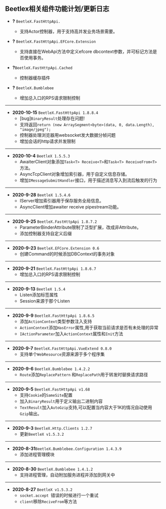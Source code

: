 ## Beetlex相关组件功能计划/更新日志
- **?** `BeetleX.FastHttpApi.`
    - 支持Actor控制器，用于支持高并发业务场景需要。

- **?** `BeetleX.FastHttpApi.EFCore.Extension`
    - 支持直接在WebApi方法中定义efcore dbcontext参数，并可标记方法是否使用事务。
- **?**`BeetleX.FastHttpApi.Cached`
    - 控制器缓存插件
- **?** `BeetleX.Bumblebee`
    - 增加总入口的RPS请求限制控制
---
- **2020-10-15** `BeetleX.FastHttpApi 1.8.8.4`
    - [bug]`BinaryResult`处理存在问题!
    - 支持返回`return (new ArraySegment<byte>(data, 0, data.Length), "image/jpeg");`
    - 控制器处理浏览器用websocket发大数据分帧问题
    - 增加会话的http请求并发限制
---
- **2020-10-4** `BeetleX 1.5.5.3`
    -  AwaiterClient对象添加`Task<T> Receive<T>`和`Task<T> ReceiveFrom<T>`方法。
    -  AsyncTcpClient对象增加索引器，用于自定义信息存储。
    -  增加`IMessageSubmitHandler`接口，用于描述消息写入到流后触发的行为
---

- **2020-9-28** `BeetleX 1.5.4.6`
    - IServer增加索引器用于保存服务全局信息。
    - AsyncClient增加awaiter receive pipestream功能。

---

- **2020-9-25** `BeetleX.FastHttpApi 1.8.7.2`
    - ParameterBinderAttribute限制了泛型扩展，改成非Attribute。
    - 添加控制器支持自定义后缀
---

- **2020-9-23** `BeetleX.EFCore.Extension 0.6`
    - 创建Command的时候添加DBContext的事务对象
---

- **2020-9-21** `BeetleX.FastHttpApi 1.8.6.7`
    - 增加总入口的RPS请求限制控制
---
- **2020-9-13** `BeetleX 1.5.4`
    - Listen添加标签属性
    - Session来源于那个Listen
---
- **2020-9-9** `BeetleX.FastHttpApi 1.8.6.5`
    - 添加`ActionContext`类型参数注入支持
    - `ActionContext`添加`HasError`属性,用于获取当前请求是否有未处理的异常
    - `IActionParameter`加入`ActionContext`属性和`Init`方法
---
- **2020-9-7** `BeetleX.FastHttpApi.VueExtend 0.8.0`
    - 支持单个`WebResource`资源来源于多个程序集
---
- **2020-9-6** `BeetleX.Bumblebee 1.4.2.2`
    - `Route`添加`ReplacePattern` 和`ReplacePath`用于转发时替换请求路径
---
-  **2020-9-5** `BeetleX.FastHttpApi v1.68`
    - 支持`Cookie`的`SameSite`配置
    - 加入`BinaryResult`用于定义输出二进制内容
    - `TextResult`加入`AutoGzip`支持,可以配置当内容大于1K的情况自动使用`Gzip`输出。
----------------

- **2020-9-3** `BeetleX.Http.Clients 1.2.7`
    - 更新`BeetleX v1.5.3.2`
----------------
- **2020-8-31**`BeetleX.Bumblebee.Configuration 1.4.3.9`
    - 添加进程管理模块
---
- **2020-8-30** `BeetleX.Bumblebee 1.4.1.2`
    - 支持进程管理，自动附加服务进程并添加到网关中
-----

- **2020-8-27** `BeetleX v1.5.3.2`
    -  `socket.accept `错误的时候进行一个重试
    - `client`移除`ReciveFrom`等方法




